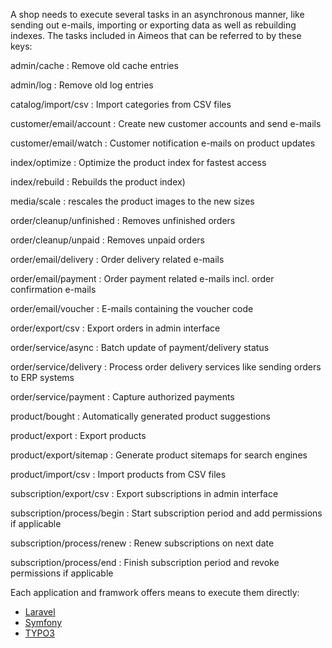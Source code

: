 A shop needs to execute several tasks in an asynchronous manner, like sending out e-mails, importing or exporting data as well as rebuilding indexes. The tasks included in Aimeos that can be referred to by these keys:

admin/cache
: Remove old cache entries

admin/log
: Remove old log entries

catalog/import/csv
: Import categories from CSV files

customer/email/account
: Create new customer accounts and send e-mails

customer/email/watch
: Customer notification e-mails on product updates

index/optimize
: Optimize the product index for fastest access

index/rebuild
: Rebuilds the product index)

media/scale
: rescales the product images to the new sizes

order/cleanup/unfinished
: Removes unfinished orders

order/cleanup/unpaid
: Removes unpaid orders

order/email/delivery
: Order delivery related e-mails

order/email/payment
: Order payment related e-mails incl. order confirmation e-mails

order/email/voucher
: E-mails containing the voucher code

order/export/csv
: Export orders in admin interface

order/service/async
: Batch update of payment/delivery status

order/service/delivery
: Process order delivery services like sending orders to ERP systems

order/service/payment
: Capture authorized payments

product/bought
: Automatically generated product suggestions

product/export
: Export products

product/export/sitemap
: Generate product sitemaps for search engines

product/import/csv
: Import products from CSV files

subscription/export/csv
: Export subscriptions in admin interface

subscription/process/begin
: Start subscription period and add permissions if applicable

subscription/process/renew
: Renew subscriptions on next date

subscription/process/end
: Finish subscription period and revoke permissions if applicable

Each application and framwork offers means to execute them directly:

* [Laravel](../laravel/setup.md#cronjobs)
* [Symfony](../symfony/setup.md#cronjobs)
* [TYPO3](../typo3/setup.md#scheduler)
